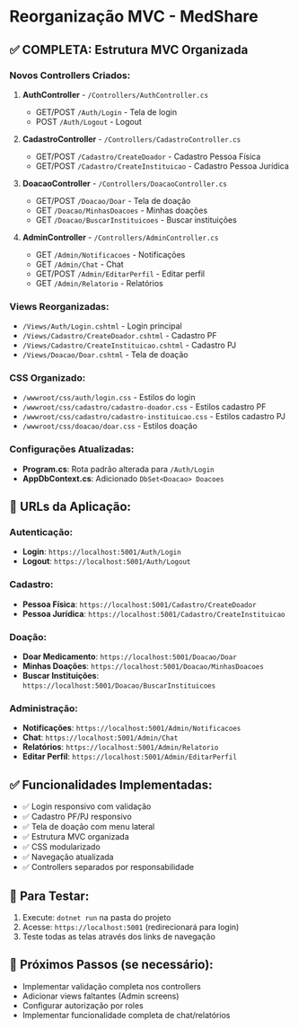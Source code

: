 # Reorganização MVC - MedShare

## ✅ COMPLETA: Estrutura MVC Organizada

### Novos Controllers Criados:
1. **AuthController** - `/Controllers/AuthController.cs`
   - GET/POST `/Auth/Login` - Tela de login
   - POST `/Auth/Logout` - Logout

2. **CadastroController** - `/Controllers/CadastroController.cs`
   - GET/POST `/Cadastro/CreateDoador` - Cadastro Pessoa Física
   - GET/POST `/Cadastro/CreateInstituicao` - Cadastro Pessoa Jurídica

3. **DoacaoController** - `/Controllers/DoacaoController.cs`
   - GET/POST `/Doacao/Doar` - Tela de doação
   - GET `/Doacao/MinhasDoacoes` - Minhas doações
   - GET `/Doacao/BuscarInstituicoes` - Buscar instituições

4. **AdminController** - `/Controllers/AdminController.cs`
   - GET `/Admin/Notificacoes` - Notificações
   - GET `/Admin/Chat` - Chat
   - GET/POST `/Admin/EditarPerfil` - Editar perfil
   - GET `/Admin/Relatorio` - Relatórios

### Views Reorganizadas:
- `/Views/Auth/Login.cshtml` - Login principal
- `/Views/Cadastro/CreateDoador.cshtml` - Cadastro PF
- `/Views/Cadastro/CreateInstituicao.cshtml` - Cadastro PJ
- `/Views/Doacao/Doar.cshtml` - Tela de doação

### CSS Organizado:
- `/wwwroot/css/auth/login.css` - Estilos do login
- `/wwwroot/css/cadastro/cadastro-doador.css` - Estilos cadastro PF
- `/wwwroot/css/cadastro/cadastro-instituicao.css` - Estilos cadastro PJ
- `/wwwroot/css/doacao/doar.css` - Estilos doação

### Configurações Atualizadas:
- **Program.cs**: Rota padrão alterada para `/Auth/Login`
- **AppDbContext.cs**: Adicionado `DbSet<Doacao> Doacoes`

## 🚀 URLs da Aplicação:

### Autenticação:
- **Login**: `https://localhost:5001/Auth/Login`
- **Logout**: `https://localhost:5001/Auth/Logout`

### Cadastro:
- **Pessoa Física**: `https://localhost:5001/Cadastro/CreateDoador`
- **Pessoa Jurídica**: `https://localhost:5001/Cadastro/CreateInstituicao`

### Doação:
- **Doar Medicamento**: `https://localhost:5001/Doacao/Doar`
- **Minhas Doações**: `https://localhost:5001/Doacao/MinhasDoacoes`
- **Buscar Instituições**: `https://localhost:5001/Doacao/BuscarInstituicoes`

### Administração:
- **Notificações**: `https://localhost:5001/Admin/Notificacoes`
- **Chat**: `https://localhost:5001/Admin/Chat`
- **Relatórios**: `https://localhost:5001/Admin/Relatorio`
- **Editar Perfil**: `https://localhost:5001/Admin/EditarPerfil`

## ✅ Funcionalidades Implementadas:
- ✅ Login responsivo com validação
- ✅ Cadastro PF/PJ responsivo
- ✅ Tela de doação com menu lateral
- ✅ Estrutura MVC organizada
- ✅ CSS modularizado
- ✅ Navegação atualizada
- ✅ Controllers separados por responsabilidade

## 🔧 Para Testar:
1. Execute: `dotnet run` na pasta do projeto
2. Acesse: `https://localhost:5001` (redirecionará para login)
3. Teste todas as telas através dos links de navegação

## 📝 Próximos Passos (se necessário):
- Implementar validação completa nos controllers
- Adicionar views faltantes (Admin screens)
- Configurar autorização por roles
- Implementar funcionalidade completa de chat/relatórios